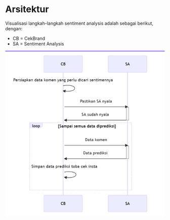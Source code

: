 # Arsitektur
Visualisasi langkah-langkah sentiment analysis adalah sebagai berikut, dengan:
- CB = CekBrand
- SA = Sentiment Analysis


![Arsitektur Sentiment Analysis](image/arsi_sentimen.jpeg)